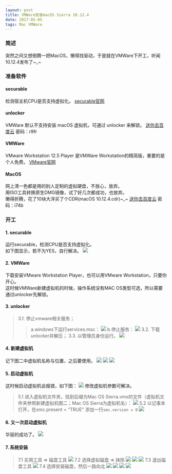 ```yaml
---
layout: post
title: VMWare安装macOS Sierra 10.12.4
date: 2017-05-05 
tags: Mac VMWare
---
```


### 简述
突然之间又想倒腾一把MacOS，懒得找驱动，于是就在VMWare下开工，听闻10.12.4发布了~_~  

### 准备软件
#### securable
检测宿主机CPU是否支持虚拟化。
[securable官网](https://securable.en.softonic.com)

#### unlocker
VMWare 默认不支持安装 macOS 虚拟机，可通过 unlocker 来解锁。
[送你去百度云](http://pan.baidu.com/s/1c2hAjPe)
密码：r9fr

#### VMWare
VMware Workstation 12.5 Player 是VMWare Workstation的精简版，重要的是个人免费。
[VMware官网](http://www.vmware.com/products/player/playerpro-evaluation.html)

#### MacOS
网上清一色都是用的别人定制的虚拟硬盘，不放心，放弃。  
用ISO工具转换原生DMG镜像，试了好几次都成功，也放弃。  
懒得折腾，花了10块大洋买了个CDR(macOS 10.12.4.cdr)~_~ 
[送你去百度云](http://pan.baidu.com/s/1i4Jd3OL)
密码：i74b

### 开工
#### 1. securable
运行securable，检测CPU是否支持虚拟化。  
如下图显示，若不为YES，自行解决。
![](/images/posts/sa/install_macos_for_vmware/securable.jpg)

#### 2. VMWare
下载安装VMware Workstation Player，也可以用VMware Workstation，只要你开心。  
这时候VMWare新建虚拟机的时候，操作系统没有MAC OS类型可选，所以需要通过unlocker先解锁。

#### 3. unlocker
>3.1. 停止vmware相关服务；
> > a.windows下运行services.msc：
> > ![](/images/posts/sa/install_macos_for_vmware/services_1.jpg)
> > b.停止服务：
> > ![](/images/posts/sa/install_macos_for_vmware/services_2.jpg)
>3.2. 下载unlocker并解压；
>3.3. 以管理员身份运行。
> ![](/images/posts/sa/install_macos_for_vmware/unlocker.jpg)

#### 4. 新建虚拟机
记下图二中虚拟机名称与位置，之后要使用。
![](/images/posts/sa/install_macos_for_vmware/create_vm_1.jpg)
![](/images/posts/sa/install_macos_for_vmware/create_vm_2.jpg)
![](/images/posts/sa/install_macos_for_vmware/create_vm_3.jpg)

#### 5. 启动虚拟机
这时候启动虚拟机会报错，如下图：
![](/images/posts/sa/install_macos_for_vmware/start_vm_1.jpg)
修改虚拟机参数可解决。  
> 5.1 进入虚拟机文件夹，找到后缀为Mac OS Sierra.vmx的文件（虚拟机文件夹参照新建虚拟机图二；Mac OS Sierra为虚拟机名）：
> ![](/images/posts/sa/install_macos_for_vmware/vmx_1.jpg)
> 5.2 以记事本打开，在smc.present = "TRUE" 添加一行`smc.version = 0`
> ![](/images/posts/sa/install_macos_for_vmware/vmx_2.jpg)

#### 6. 又一次启动虚拟机
华丽的成功了。
![](/images/posts/sa/install_macos_for_vmware/install_macos_1.jpg)

#### 7. 系统安装
> 7.1 实用工具 => 磁盘工具
![](/images/posts/sa/install_macos_for_vmware/install_macos_2.jpg)
> 7.2 选择虚拟磁盘 => 抹除
> ![](/images/posts/sa/install_macos_for_vmware/install_macos_3.jpg)
> ![](/images/posts/sa/install_macos_for_vmware/install_macos_4.jpg)
> ![](/images/posts/sa/install_macos_for_vmware/install_macos_5.jpg)
> 7.3 退出磁盘工具
> ![](/images/posts/sa/install_macos_for_vmware/install_macos_6.jpg)
> 7.4 选择安装磁盘，然后一路向北
> ![](/images/posts/sa/install_macos_for_vmware/install_macos_7.jpg)
> ![](/images/posts/sa/install_macos_for_vmware/install_macos_8.jpg)
> ![](/images/posts/sa/install_macos_for_vmware/install_macos_9.jpg)
> ![](/images/posts/sa/install_macos_for_vmware/install_macos_10.jpg)


